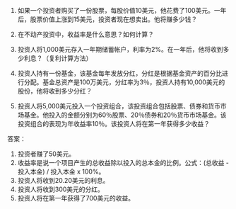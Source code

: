 

1. 如果一个投资者购买了一份股票，每股价值10美元，他花费了100美元。一年后，股票价值上涨到15美元，投资者现在想卖出。他将赚多少钱？

2. 在不动产投资中，收益率是什么意思？如何计算？

3. 投资人将1,000美元存入一年期储蓄帐户，利率为2%。在一年后，他将收到多少利息？（复利计算方法）

4. 投资人持有一份基金，该基金每年发放分红，分红是根据基金资产的百分比进行分配。基金总资产是100万美元，分红率为3％，投资人持有10,000美元的股份，他将收到多少分红？

5. 投资人将5,000美元投入一个投资组合，该投资组合包括股票、债券和货币市场基金。他投入的金额分别为60％股票、20％债券和20％货币市场基金。该投资组合的表现为年收益率10％。该投资人将在第一年获得多少收益？

答案：

1. 投资者赚了50美元。
2. 收益率是说一个项目产生的总收益除以投入的总本金的比例。公式：(总收益 - 投入本金) / 投入本金 x 100%。
3. 投资人将收到20.20美元的利息。
4. 投资人将收到300美元的分红。
5. 投资人将在第一年获得了700美元的收益。